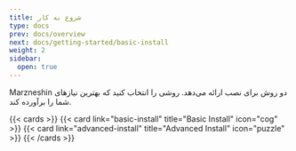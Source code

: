 ```yaml
---
title: شروع به کار
type: docs
prev: docs/overview
next: docs/getting-started/basic-install
weight: 2
sidebar:
  open: true
---
```


Marzneshin دو روش برای نصب ارائه می‌دهد. روشی را انتخاب کنید که بهترین نیازهای شما را برآورده کند.

{{< cards >}}
  {{< card link="basic-install" title="Basic Install" icon="cog" >}}
  {{< card link="advanced-install" title="Advanced Install" icon="puzzle" >}}
{{< /cards >}}
